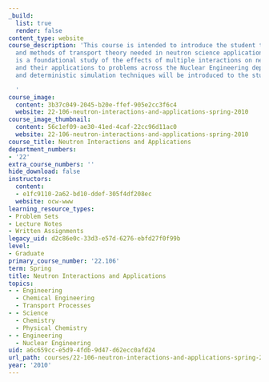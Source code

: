 ```yaml
---
_build:
  list: true
  render: false
content_type: website
course_description: 'This course is intended to introduce the student to the concepts
  and methods of transport theory needed in neutron science applications. This course
  is a foundational study of the effects of multiple interactions on neutron distributions
  and their applications to problems across the Nuclear Engineering department. Stochastic
  and deterministic simulation techniques will be introduced to the students.

  '
course_image:
  content: 3b37c049-2045-b20e-ffef-905e2cc3f6c4
  website: 22-106-neutron-interactions-and-applications-spring-2010
course_image_thumbnail:
  content: 56c1ef09-ae30-41ed-4caf-22cc96d11ac0
  website: 22-106-neutron-interactions-and-applications-spring-2010
course_title: Neutron Interactions and Applications
department_numbers:
- '22'
extra_course_numbers: ''
hide_download: false
instructors:
  content:
  - e1fc9110-2a62-bd10-ddef-305f4df208ec
  website: ocw-www
learning_resource_types:
- Problem Sets
- Lecture Notes
- Written Assignments
legacy_uid: d2c86e0c-33d3-e57d-6276-ebfd27f0f99b
level:
- Graduate
primary_course_number: '22.106'
term: Spring
title: Neutron Interactions and Applications
topics:
- - Engineering
  - Chemical Engineering
  - Transport Processes
- - Science
  - Chemistry
  - Physical Chemistry
- - Engineering
  - Nuclear Engineering
uid: a6c659cc-e5d9-4fdb-9d47-d62ecc0afd24
url_path: courses/22-106-neutron-interactions-and-applications-spring-2010
year: '2010'
---
```

